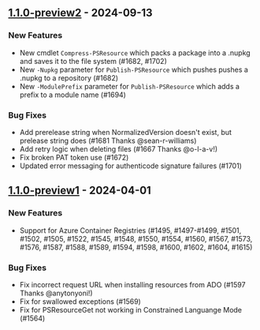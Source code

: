 ## [1.1.0-preview2](https://github.com/PowerShell/PSResourceGet/compare/v1.1.0-preview1...v1.1.0-preview2) - 2024-09-13

### New Features

- New cmdlet `Compress-PSResource` which packs a package into a .nupkg and saves it to the file system (#1682, #1702)
- New `-Nupkg` parameter for `Publish-PSResource` which pushes pushes a .nupkg to a repository (#1682)
- New `-ModulePrefix` parameter for `Publish-PSResource` which adds a prefix to a module name (#1694)

### Bug Fixes

- Add prerelease string when NormalizedVersion doesn't exist, but prelease string does (#1681 Thanks @sean-r-williams)
- Add retry logic when deleting files (#1667 Thanks @o-l-a-v!)
- Fix broken PAT token use (#1672)
- Updated error messaging for authenticode signature failures (#1701)

## [1.1.0-preview1](https://github.com/PowerShell/PSResourceGet/compare/v1.0.3...v1.1.0-preview1) - 2024-04-01

### New Features

- Support for Azure Container Registries (#1495, #1497-#1499, #1501, #1502, #1505, #1522, #1545, #1548, #1550, #1554, #1560, #1567, 
#1573, #1576, #1587, #1588, #1589, #1594, #1598, #1600, #1602, #1604, #1615)

### Bug Fixes

- Fix incorrect request URL when installing resources from ADO (#1597 Thanks @anytonyoni!)
- Fix for swallowed exceptions (#1569)
- Fix for PSResourceGet not working in Constrained Languange Mode (#1564)
